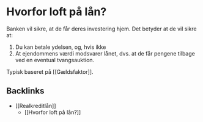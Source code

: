 # Hvorfor loft på lån?
Banken vil sikre, at de får deres investering hjem. Det betyder at de vil sikre at:
1. Du kan betale ydelsen, og, hvis ikke
2. At ejendommens værdi modsvarer lånet, dvs. at de får pengene tilbage ved en eventual tvangsauktion.

Typisk baseret på [[Gældsfaktor]].

## Backlinks
* [[Realkreditlån]]
	* [[Hvorfor loft på lån?]]

<!-- {BearID:FE4D66A6-7164-47FF-ACFD-5B86EAE994F0-63163-0000027145EEBCBF} -->
